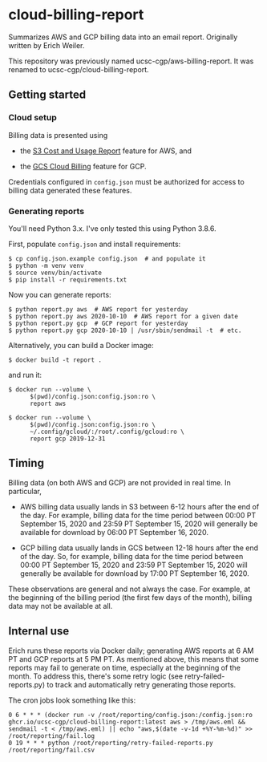 # cloud-billing-report

Summarizes AWS and GCP billing data into an email report. Originally written
by Erich Weiler.

This repository was previously named ucsc-cgp/aws-billing-report. It was
renamed to ucsc-cgp/cloud-billing-report.

## Getting started

### Cloud setup

Billing data is presented using

* the [S3 Cost and Usage Report][s3] feature for AWS, and

* the [GCS Cloud Billing][gcs] feature for GCP.

Credentials configured in `config.json` must be authorized for access to
billing data generated these features.

  [s3]: https://docs.aws.amazon.com/cur/latest/userguide/cur-s3.html
  [gcs]: https://cloud.google.com/billing/docs/how-to/export-data-file

### Generating reports

You'll need Python 3.x. I've only tested this using Python 3.8.6.

First, populate `config.json` and install requirements:

```console
$ cp config.json.example config.json  # and populate it
$ python -m venv venv
$ source venv/bin/activate
$ pip install -r requirements.txt
```

Now you can generate reports:

```console
$ python report.py aws  # AWS report for yesterday
$ python report.py aws 2020-10-10  # AWS report for a given date
$ python report.py gcp  # GCP report for yesterday
$ python report.py gcp 2020-10-10 | /usr/sbin/sendmail -t  # etc.
```

Alternatively, you can build a Docker image:

```console
$ docker build -t report .
```

and run it:

```console
$ docker run --volume \
      $(pwd)/config.json:config.json:ro \
      report aws

$ docker run --volume \
      $(pwd)/config.json:config.json:ro \
      ~/.config/gcloud/:/root/.config/gcloud:ro \
      report gcp 2019-12-31
```

## Timing

Billing data (on both AWS and GCP) are not provided in real time. In
particular,

* AWS billing data usually lands in S3 between 6-12 hours after the end of the
  day. For example, billing data for the time period between 00:00 PT
  September 15, 2020 and 23:59 PT September 15, 2020 will generally be available
  for download by 06:00 PT September 16, 2020.

* GCP billing data usually lands in GCS between 12-18 hours after the end of the
  day. So, for example, billing data for the time period between 00:00 PT
  September 15, 2020 and 23:59 PT September 15, 2020 will generally be available
  for download by 17:00 PT September 16, 2020.

These observations are general and not always the case. For example, at the
beginning of the billing period (the first few days of the month), billing data
may not be available at all.

## Internal use

Erich runs these reports via Docker daily; generating AWS reports at 6 AM PT and
GCP reports at 5 PM PT. As mentioned above, this means that some reports may
fail to generate on time, especially at the beginning of the month. To address
this, there's some retry logic (see retry-failed-reports.py) to track and
automatically retry generating those reports.

The cron jobs look something like this:

```
0 6 * * * (docker run -v /root/reporting/config.json:/config.json:ro ghcr.io/ucsc-cgp/cloud-billing-report:latest aws > /tmp/aws.eml && sendmail -t < /tmp/aws.eml) || echo "aws,$(date -v-1d +%Y-%m-%d)" >> /root/reporting/fail.log
0 19 * * * python /root/reporting/retry-failed-reports.py /root/reporting/fail.csv
```
